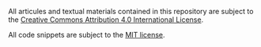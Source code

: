 All articules and textual materials contained in this repository are subject to the [Creative Commons Attribution 4.0 International License](https://creativecommons.org/licenses/by/4.0/).

All code snippets are subject to the [MIT license](https://opensource.org/licenses/MIT).
